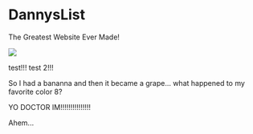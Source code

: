 DannysList
==========

The Greatest Website Ever Made!


![](https://www.google.com/images/srpr/logo11w.png)

test!!!
test 2!!!


So I had a bananna and then it became a grape... what happened to my favorite color 8?


YO DOCTOR IM!!!!!!!!!!!!!!!


Ahem...
